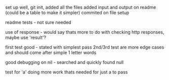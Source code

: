 set up well, git init, added all the files
added input and output on readme (could be a table to make it simpler)
commited on file setup

readme tests - not sure needed

use of response - would say thats more to do with checking http responses, maybe use 'result'?

first test good - stated with simplest pass
2nd/3rd test are more edge cases and should come after simple 1 letter words

good debugging on nil - searched and quickly found null

test for 'a' doing more work thats needed for just a to pass
